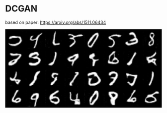 # DCGAN
based on paper: https://arxiv.org/abs/1511.06434

![alt text](images/Results1600.jpg?raw=true)
